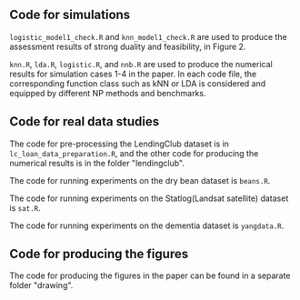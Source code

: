 ## Code for simulations
`logistic_model1_check.R` and `knn_model1_check.R` are used to produce the assessment results of strong duality and feasibility, in Figure 2.

`knn.R`, `lda.R`, `logistic.R`, and `nnb.R` are used to produce the numerical results for simulation cases 1-4 in the paper. In each code file, the corresponding function class such as kNN or LDA is considered and equipped by different NP methods and benchmarks.

## Code for real data studies
The code for pre-processing the LendingClub dataset is in `lc_loan_data_preparation.R`, and the other code for producing the numerical results is in the folder "lendingclub".

The code for running experiments on the dry bean dataset is `beans.R`.

The code for running experiments on the Statlog(Landsat satellite) dataset is `sat.R`.

The code for running experiments on the dementia dataset is `yangdata.R`.

## Code for producing the figures
The code for producing the figures in the paper can be found in a separate folder "drawing".
